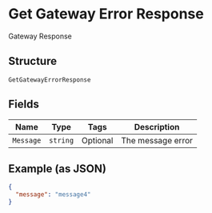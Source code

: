 
# Get Gateway Error Response

Gateway Response

## Structure

`GetGatewayErrorResponse`

## Fields

| Name | Type | Tags | Description |
|  --- | --- | --- | --- |
| `Message` | `string` | Optional | The message error |

## Example (as JSON)

```json
{
  "message": "message4"
}
```

